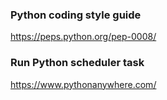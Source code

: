 ### Python coding style guide
https://peps.python.org/pep-0008/

### Run Python scheduler task
https://www.pythonanywhere.com/
